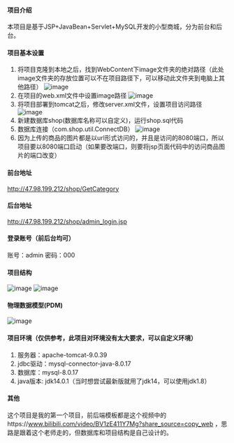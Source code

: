 #### 项目介绍
  本项目是基于JSP+JavaBean+Servlet+MySQL开发的小型商城，分为前台和后台。
#### 项目基本设置
  1. 将项目克隆到本地之后，找到WebContent下image文件夹的绝对路径（此处image文件夹的存放位置可以不在项目路径下，可以移动此文件夹到电脑上其他路径）
   ![image](https://user-images.githubusercontent.com/58590342/123023687-65589e00-d40a-11eb-8e10-5f6f4233105c.png)
  2. 在项目的web.xml文件中设置image路径
   ![image](https://user-images.githubusercontent.com/58590342/118268882-8ddaa780-b4f0-11eb-9097-bbe94f91bf6d.png)
  3. 将项目部署到tomcat之后，修改server.xml文件，设置项目访问路径
   ![image](https://user-images.githubusercontent.com/58590342/118270412-9df38680-b4f2-11eb-95fa-68857c7d2eaa.png)
  4. 新建数据库shop(数据库名称可以自定义)，运行shop.sql代码
  5. 数据库连接（com.shop.util.ConnectDB）
   ![image](https://user-images.githubusercontent.com/58590342/123020443-d5fcbc00-d404-11eb-9539-2a44ff97709d.png)
  6. 因为上传的商品的图片都是以url形式访问的，并且是访问的8080端口，所以项目要以8080端口启动（如果要改端口，则要将jsp页面代码中的访问商品图片的端口改变）
#### 前台地址
  http://47.98.199.212/shop/GetCategory
#### 后台地址
  http://47.98.199.212/shop/admin_login.jsp
#### 登录账号（前后台均可）
  账号：admin 
  密码：000
#### 项目结构
  ![image](https://user-images.githubusercontent.com/58590342/118215549-44646b00-b4a4-11eb-8caf-50588a2dffba.png)
  ![image](https://user-images.githubusercontent.com/58590342/123022210-0abe4280-d408-11eb-94bc-b696084f95a8.png)
#### 物理数据模型(PDM)
  ![image](https://user-images.githubusercontent.com/58590342/118206322-d3698700-b494-11eb-9338-8e72d6d52632.png)
#### 项目环境（仅供参考，此项目对环境没有太大要求，可以自定义环境）
  1. 服务器：apache-tomcat-9.0.39 
  2. jdbc驱动：mysql-connector-java-8.0.17 
  3. 数据库：mysql-8.0.17
  4. java版本: jdk14.0.1（当时想尝试最新版就用了jdk14，可以使用jdk1.8）
#### 其他
  这个项目是我的第一个项目，前后端模板都是这个视频中的https://www.bilibili.com/video/BV1zE411Y7Mg?share_source=copy_web ，思路是跟着这个老师走的，但数据库和项目结构是自己设计的。
